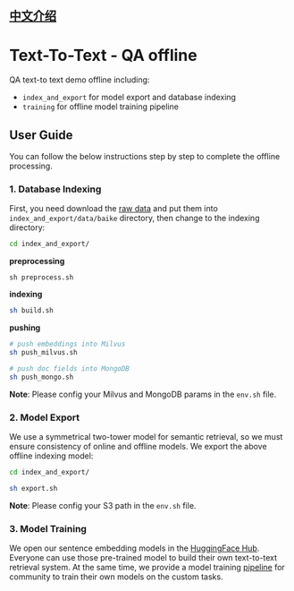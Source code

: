 ## [中文介绍](README-CN.md)

# Text-To-Text - QA offline

QA text-to text demo offline including:

- `index_and_export` for model export and database indexing
- `training` for offline model training pipeline

## User Guide

You can follow the below instructions step by step to complete the offline processing.

### 1. Database Indexing

First, you need download the [raw data](https://github.com/brightmart/nlp_chinese_corpus#3%E7%99%BE%E7%A7%91%E7%B1%BB%E9%97%AE%E7%AD%94json%E7%89%88baike2018qa) and put them into `index_and_export/data/baike` directory, then change to the indexing directory:

```bash
cd index_and_export/
```

**preprocessing**

```
sh preprocess.sh
```

**indexing**

```bash
sh build.sh
```

**pushing**

```bash
# push embeddings into Milvus
sh push_milvus.sh

# push doc fields into MongoDB
sh push_mongo.sh
```

**Note**: Please config your Milvus and MongoDB params in the `env.sh` file.

### 2. Model Export

We use a symmetrical two-tower model for semantic retrieval, so we must ensure consistency of online and offline models. We export the above offline indexing model:

```bash
cd index_and_export/

sh export.sh
```

**Note**: Please config your S3 path in the `env.sh` file.

### 3. Model Training

We open our sentence embedding models in the [HuggingFace Hub](https://huggingface.co/DMetaSoul). Everyone can use those pre-trained model to build their own text-to-text retrieval system. At the same time, we provide a model training [pipeline](training) for community to train their own models on the custom tasks.
